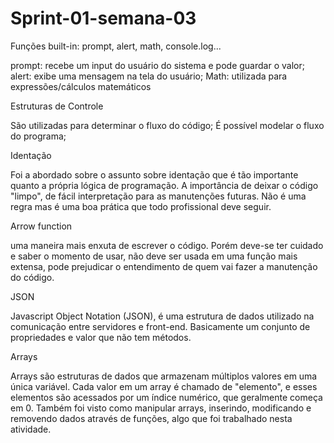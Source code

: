 
# Sprint-01-semana-03

Funções built-in: prompt, alert, math, console.log...

prompt: recebe um input do usuário do sistema e pode guardar o valor;
alert: exibe uma mensagem na tela do usuário;
Math: utilizada para expressões/cálculos matemáticos


Estruturas de Controle

São utilizadas para determinar o fluxo do código;
É possível modelar o fluxo do programa;


Identação

Foi a abordado sobre o assunto sobre identação que é tão importante quanto a própria lógica de programação. A importância de deixar o código "limpo", de fácil interpretação para as manutenções futuras. Não é uma regra mas é uma boa prática que todo profissional deve seguir.


Arrow function

uma maneira mais enxuta de escrever o código.
Porém deve-se ter cuidado e saber o momento de usar, não deve ser usada em uma função mais extensa, pode prejudicar o entendimento de quem vai fazer a manutenção do código.


JSON

Javascript Object Notation (JSON), é uma estrutura de dados utilizado na comunicação entre servidores e front-end.
Basicamente um conjunto de propriedades e valor que não tem métodos.


Arrays

Arrays são estruturas de dados que armazenam múltiplos valores em uma única variável. Cada valor em um array é chamado de "elemento", e esses elementos são acessados por um índice numérico, que geralmente começa em 0.
Também foi visto como manipular arrays, inserindo, modificando e removendo dados através de funções, algo que foi trabalhado nesta atividade.